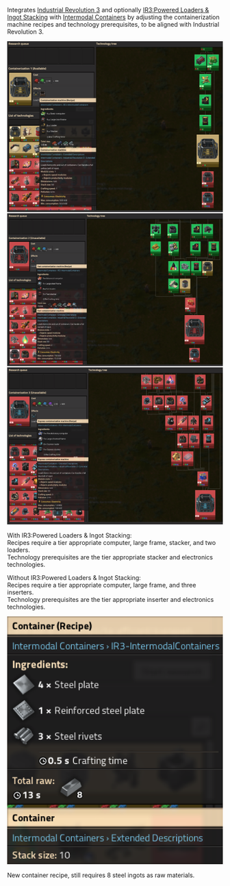 Integrates [Industrial Revolution 3](https://mods.factorio.com/mod/IndustrialRevolution3) and optionally [IR3:Powered Loaders & Ingot Stacking](https://mods.factorio.com/mod/IndustrialRevolution3LoadersStacking) with [Intermodal Containers](https://mods.factorio.com/mod/IntermodalContainers) by adjusting the containerization machine recipes and technology prerequisites, to be aligned with Industrial Revolution 3.  

![pic 1](/ir3-ic.png)  
![pic 2](/ir3-fast-ic.png)  
![pic 3](/ir3-express-ic.png)  

With IR3:Powered Loaders & Ingot Stacking:  
Recipes require a tier appropriate computer, large frame, stacker, and two loaders.  
Technology prerequisites are the tier appropriate stacker and electronics technologies.  
  
Without IR3:Powered Loaders & Ingot Stacking:  
Recipes require a tier appropriate computer, large frame, and three inserters.  
Technology prerequisites are the tier appropriate inserter and electronics technologies.  

![pic 4](/ir3-container-recipe.png)  

New container recipe, still requires 8 steel ingots as raw materials.  
